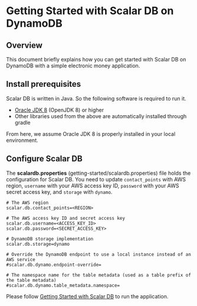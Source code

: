 # Getting Started with Scalar DB on DynamoDB

## Overview
This document briefly explains how you can get started with Scalar DB on DynamoDB with a simple electronic money application.

## Install prerequisites

Scalar DB is written in Java. So the following software is required to run it.

* [Oracle JDK 8](https://www.oracle.com/technetwork/java/javase/downloads/jdk8-downloads-2133151.html) (OpenJDK 8) or higher
* Other libraries used from the above are automatically installed through gradle
        
From here, we assume Oracle JDK 8 is properly installed in your local environment.

## Configure Scalar DB
    
The **scalardb.properties** (getting-started/scalardb.properties) file holds the configuration for Scalar DB. You need to update `contact_points` with AWS region, `username` with your AWS access key ID, `password` with your AWS secret access key, and `storage` with `dynamo`.
```
# The AWS region
scalar.db.contact_points=<REGION>

# The AWS access key ID and secret access key
scalar.db.username=<ACCESS_KEY_ID>
scalar.db.password=<SECRET_ACCESS_KEY>

# DynamoDB storage implementation
scalar.db.storage=dynamo

# Override the DynamoDB endpoint to use a local instance instead of an AWS service
#scalar.db.dynamo.endpoint-override=

# The namespace name for the table metadata (used as a table prefix of the table metadata)
#scalar.db.dynamo.table_metadata.namespace=
```

Please follow [Getting Started with Scalar DB](getting-started-with-scalardb.md) to run the application.
